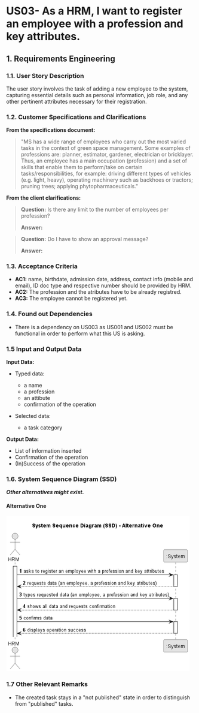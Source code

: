 # US03- As a HRM, I want to register an employee with a profession and key attributes.


## 1. Requirements Engineering

### 1.1. User Story Description

The user story involves the task of adding a new employee to the system, capturing essential details such as personal information, job role, and any other pertinent attributes necessary for their registration.

### 1.2. Customer Specifications and Clarifications 

**From the specifications document:**

>	"MS has a wide range of employees who carry out the most varied tasks in the context of green space management. Some examples of professions are: planner, estimator, gardener, electrician or bricklayer. Thus, an employee has a main occupation (profession) and a set of skills that enable them to perform/take on certain tasks/responsibilities, for example: driving different types of vehicles (e.g. light, heavy), operating machinery such as backhoes or tractors; pruning trees; applying phytopharmaceuticals." 


**From the client clarifications:**

> **Question:** Is there any limit to the number of employees per profession?
>
> **Answer:** 

> **Question:** Do I have to show an approval message?
>
> **Answer:** 

### 1.3. Acceptance Criteria

* **AC1:** name, birthdate, admission date, address, contact info (mobile and email), ID doc type and respective number should be provided by HRM.
* **AC2:** The profession and the atributes have to be already registred.
* **AC3:** The employee cannot be registered yet.

### 1.4. Found out Dependencies

* There is a dependency on US003 as US001 and US002 must be functional in order to perform what this US is asking.

### 1.5 Input and Output Data

**Input Data:**

* Typed data:
    * a name
    * a profession 
    * an attibute
    * confirmation of the operation

	
* Selected data:
    * a task category 

**Output Data:**

* List of information inserted
* Confirmation of the operation
* (In)Success of the operation

### 1.6. System Sequence Diagram (SSD)

**_Other alternatives might exist._**

#### Alternative One

![us003-system-sequence-diagram-alternative-one-System_Sequence_Diagram__SSD____Alternative_One.png](svg%2Fus003-system-sequence-diagram-alternative-one-System_Sequence_Diagram__SSD____Alternative_One.png)


### 1.7 Other Relevant Remarks

* The created task stays in a "not published" state in order to distinguish from "published" tasks.
